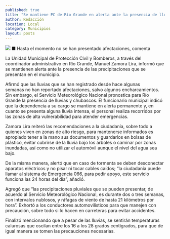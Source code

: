 ```yaml
---
published: true
title: "Se mantiene PC de Río Grande en alerta ante la presencia de lluvias: Manuel Zamora Lira"
author: Redacción
location: Local
category: Municipios
layout: posts
---
```


![](http://i.imgur.com/UBxJ7QEm.jpg)
■ Hasta el momento no se han presentado afectaciones, comenta

La Unidad Municipal de Protección Civil y Bomberos, a través del coordinador administrativo en Río Grande, Manuel Zamora Lira, informó que se mantienen alerta ante la presencia de las precipitaciones que se presentan en el municipio.

Afirmó que las lluvias que se han registrado desde hace algunas semanas no han reportado afectaciones, salvo algunos encharcamientos.
Sin embargo, el Servicio Meteorológico Nacional pronostica para Río Grande la presencia de lluvias y chubascos. El funcionario municipal indicó que la dependencia a su cargo se mantiene en alerta permanente y, en cuanto se presenta alguna lluvia intensa, el personal realiza recorridos por las zonas de alta vulnerabilidad para atender emergencias.

Zamora Lira reiteró las recomendaciones a la ciudadanía, sobre todo a quienes viven en zonas de alto riesgo, para mantenerse informados es apropiado tener a la mano sus documentos y guardarlos en bolsas de plástico, evitar cubrirse de la lluvia bajo los árboles o caminar por zonas inundadas, así como no utilizar el automóvil aunque el nivel del agua sea bajo.

De la misma manera, alertó que en caso de tormenta se deben desconectar aparatos eléctricos y no pisar ni tocar cables caídos; “la ciudadanía puede llamar al sistema de Emergencia 066, para pedir apoyo, este servicio funciona las 24 horas del día”, añadió.

Agregó que “las precipitaciones pluviales que se pueden presentar, de acuerdo al Servicio Meteorológico Nacional, es durante dos o tres semanas, con intervalos nublosos, y ráfagas de viento de hasta 21 kilómetros por hora”.
Exhortó a los conductores automovilísticos para que manejen con precaución, sobre todo si lo hacen en carreteras para evitar accidentes.
 
 Finalizó mencionando que a pesar de las lluvias, se sentirán temperaturas calurosas que oscilan entre los 16 a los 28 grados centígrados, para que de igual manera se tomen las precauciones necesarias.
